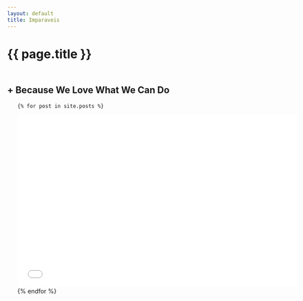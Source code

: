 ```yaml
---
layout: default
title: Imparaveis
---
```

<h1>{{ page.title }}</h1> <h2><br>+ Because We Love What We Can Do </h2>
<ul class="posts">

	{% for post in site.posts %}
<iframe src="{{ post.url }}" width="650px"  height="400px" frameBorder="0"></iframe>
	{% endfor %}

</ul>
